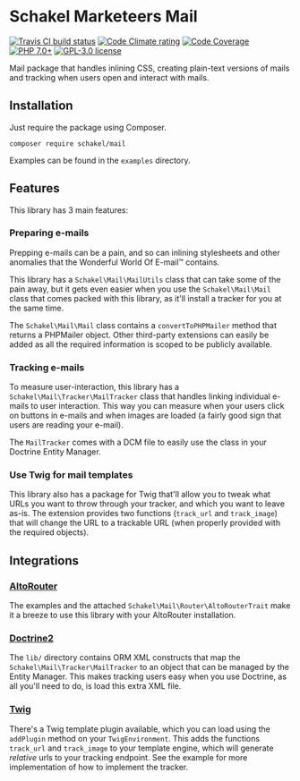 # Schakel Marketeers Mail

[![Travis CI build status][shield-1]][link-1]
[![Code Climate rating][shield-2]][link-2]
[![Code Coverage][shield-3]][link-3]
[![PHP 7.0+][shield-4]][php]
[![GPL-3.0 license][shield-5]][license]

Mail package that handles inlining CSS, creating plain-text versions of mails
and tracking when users open and interact with mails.

## Installation

Just require the package using Composer.

```
composer require schakel/mail
```

Examples can be found in the `examples` directory.

## Features

This library has 3 main features:

### Preparing e-mails

Prepping e-mails can be a pain, and so can inlining stylesheets and other
anomalies that the Wonderful World Of E-mail™ contains.

This library has a `Schakel\Mail\MailUtils` class that can take some of the
pain away, but it gets even easier when you use the `Schakel\Mail\Mail` class
that comes packed with this library, as it'll install a tracker for you at the
same time.

The `Schakel\Mail\Mail` class contains a `convertToPHPMailer` method that
returns a PHPMailer object. Other third-party extensions can easily be added as
all the required information is scoped to be publicly available.

### Tracking e-mails

To measure user-interaction, this library has a
`Schakel\Mail\Tracker\MailTracker` class that handles linking individual
e-mails to user interaction. This way you can measure when your users click on
buttons in e-mails and when images are loaded (a fairly good sign that users
are reading your e-mail).

The `MailTracker` comes with a DCM file to easily use the class in your
Doctrine Entity Manager.

### Use Twig for mail templates

This library also has a package for Twig that'll allow you to tweak what URLs
you want to throw through your tracker, and which you want to leave as-is. The
extension provides two functions (`track_url` and `track_image`) that will
change the URL to a trackable URL (when properly provided with the required
objects).

## Integrations

### [AltoRouter][integration-1]

The examples and the attached `Schakel\Mail\Router\AltoRouterTrait` make it a
breeze to use this library with your AltoRouter installation.

### [Doctrine2][integration-2]

The `lib/` directory contains ORM XML constructs that map the
`Schakel\Mail\Tracker\MailTracker` to an object that can be managed by the
Entity Manager. This makes tracking users easy when you use Doctrine, as all
you'll need to do, is load this extra XML file.

### [Twig][integration-3]

There's a Twig template plugin available, which you can load using the
`addPlugin` method on your `TwigEnvironment`. This adds the functions
`track_url` and `track_image` to your template engine, which will generate
*relative* urls to your tracking endpoint. See the example for more
implementation of how to implement the tracker.

<!-- Shield images -->
[shield-1]: https://img.shields.io/travis/SchakelMarketeers/mail.svg
[shield-2]: https://img.shields.io/codeclimate/github/SchakelMarketeers/mail.svg
[shield-3]: https://img.shields.io/codeclimate/coverage/github/SchakelMarketeers/mail.svg
[shield-4]: https://img.shields.io/badge/PHP-7.0%2B-8892BF.svg
[shield-5]: https://img.shields.io/github/license/SchakelMarketeers/mail.svg

<!-- Shield links -->
[link-1]: https://travis-ci.org/SchakelMarketeers/mail
[link-2]: https://codeclimate.com/github/SchakelMarketeers/mail
[link-3]: https://codeclimate.com/github/SchakelMarketeers/mail/coverage

<!-- Files -->
[license]: LICENSE

<!-- External links -->
[php]: https://secure.php.net/supported-versions.php
[integration-1]: http://altorouter.com/
[integration-2]: http://docs.doctrine-project.org/projects/doctrine-orm/en/latest/
[integration-3]: http://twig.sensiolabs.org/
